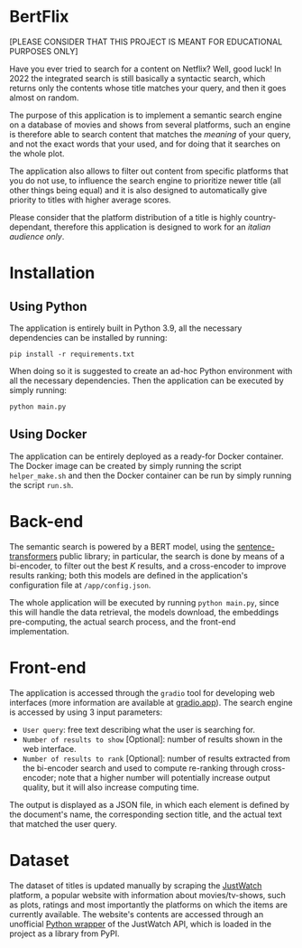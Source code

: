 # BertFlix

[PLEASE CONSIDER THAT THIS PROJECT IS MEANT FOR EDUCATIONAL PURPOSES ONLY]

Have you ever tried to search for a content on Netflix? Well, good luck! In 2022 the integrated search is still basically a syntactic search, which returns only the contents whose title matches your query, and then it goes almost on random.

The purpose of this application is to implement a semantic search engine on a database of movies and shows from several platforms, such an engine is therefore able to search content that matches the *meaning* of your query, and not the exact words that your used, and for doing that it searches on the whole plot.

The application also allows to filter out content from specific platforms that you do not use, to influence the search engine to prioritize newer title (all other things being equal) and it is also designed to automatically give priority to titles with higher average scores.

Please consider that the platform distribution of a title is highly country-dependant, therefore this application is designed to work for an *italian audience only*.

# Installation
## Using Python

The application is entirely built in Python 3.9, all the necessary dependencies can be installed by running:
```
pip install -r requirements.txt
```
When doing so it is suggested to create an ad-hoc Python environment with all the necessary dependencies. Then the application can be executed by simply running:
```
python main.py
```
## Using Docker
The application can be entirely deployed as a ready-for Docker container. The Docker image can be created by simply running the script `helper_make.sh` and then the Docker container can be run by simply running the script `run.sh`.

# Back-end

The semantic search is powered by a BERT model, using the [sentence-transformers](https://sbert.net/) public library; in particular, the search is done by means of a bi-encoder, to filter out the best $K$ results, and a cross-encoder to improve results ranking; both this models are defined in the application's configuration file at `/app/config.json`.

The whole application will be executed by running `python main.py`, since this will handle the data retrieval, the models download, the embeddings pre-computing, the actual search process, and the front-end implementation.

# Front-end
The application is accessed through the `gradio` tool for developing web interfaces (more information are available at [gradio.app](https://gradio.app)). The search engine is accessed by using 3 input parameters:

- `User query`: free text describing what the user is searching for.
- `Number of results to show` [Optional]: number of results shown in the web interface.
- `Number of results to rank` [Optional]: number of results extracted from the bi-encoder search and used to compute re-ranking through cross-encoder; note that a higher number will potentially increase output quality, but it will also increase computing time.

The output is displayed as a JSON file, in which each element is defined by the document's name, the corresponding section title, and the actual text that matched the user query. 

# Dataset
The dataset of titles is updated manually by scraping the [JustWatch](https://www.justwatch.com/) platform, a popular website with information about movies/tv-shows, such as plots, ratings and most importantly the platforms on which the items are currently available. The website's contents are accessed through an unofficial [Python wrapper](https://github.com/dawoudt/JustWatchAPI) of the JustWatch API, which is loaded in the project as a library from PyPI.
